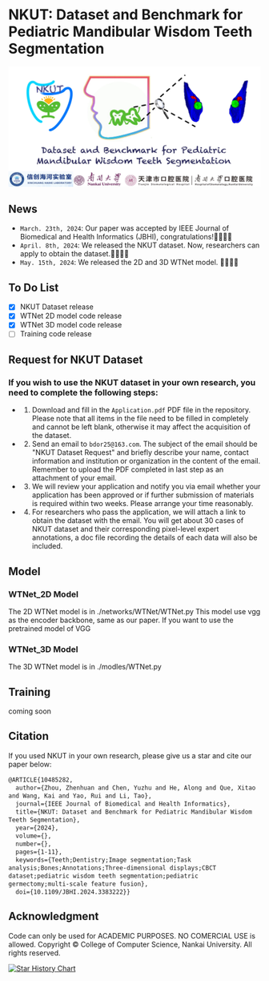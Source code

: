 # NKUT: Dataset and Benchmark for Pediatric Mandibular Wisdom Teeth Segmentation
![NKUT_logo](./logo.jpg)

## News
* `March. 23th, 2024`: Our paper was accepted by IEEE Journal of Biomedical and Health Informatics (JBHI), congratulations!🎉🎉🎉🎉<br />
* `April. 8th, 2024`: We released the NKUT dataset. Now, researchers can apply to obtain the dataset.🎉🎉🎉🎉<br />
* `May. 15th, 2024`: We released the 2D and 3D WTNet model. 🎉🎉🎉🎉<br />

## To Do List
- [X] NKUT Dataset release
- [X] WTNet 2D model code release
- [X] WTNet 3D model code release
- [ ] Training code release

## Request for NKUT Dataset
### If you wish to use the NKUT dataset in your own research, you need to complete the following steps:
* 1. Download and fill in the `Application.pdf` PDF file in the repository. Please note that all items in the file need to be filled in completely and cannot be left blank, otherwise it may affect the acquisition of the dataset.
* 2. Send an email to `bdor25@163.com`. The subject of the email should be "NKUT Dataset Request" and briefly describe your name, contact information and institution or organization in the content of the email. Remember to upload the PDF completed in last step as an attachment of your email.
* 3. We will review your application and notify you via email whether your application has been approved or if further submission of materials is required within two weeks. Please arrange your time reasonably.
* 4. For researchers who pass the application, we will attach a link to obtain the dataset with the email. You will get about 30 cases of NKUT dataset and their corresponding pixel-level expert annotations, a doc file recording the details of each data will also be included.
  
## Model
### WTNet_2D Model
The 2D WTNet model is in ./networks/WTNet/WTNet.py
This model use vgg as the encoder backbone, same as our paper. If you want to use the pretrained model of VGG
### WTNet_3D Model
The 3D WTNet model is in ./modles/WTNet.py

## Training
coming soon

## Citation
If you used NKUT in your own research, please give us a star and cite our paper below:

    @ARTICLE{10485282,
      author={Zhou, Zhenhuan and Chen, Yuzhu and He, Along and Que, Xitao and Wang, Kai and Yao, Rui and Li, Tao},
      journal={IEEE Journal of Biomedical and Health Informatics}, 
      title={NKUT: Dataset and Benchmark for Pediatric Mandibular Wisdom Teeth Segmentation}, 
      year={2024},
      volume={},
      number={},
      pages={1-11},
      keywords={Teeth;Dentistry;Image segmentation;Task analysis;Bones;Annotations;Three-dimensional displays;CBCT dataset;pediatric wisdom teeth segmentation;pediatric germectomy;multi-scale feature fusion},
      doi={10.1109/JBHI.2024.3383222}}
      
## Acknowledgment
Code can only be used for ACADEMIC PURPOSES. NO COMERCIAL USE is allowed. Copyright © College of Computer Science, Nankai University. All rights reserved.


[![Star History Chart](https://api.star-history.com/svg?repos=nkicsl/NKUT&type=Date)](https://star-history.com/#nkicsl/NKUT&Date)
      
